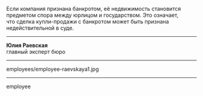 Если компания признана банкротом, её&nbsp;недвижимость становится предметом спора между юрлицом и&nbsp;государством. Это&nbsp;означает, что&nbsp;сделка купли-продажи с&nbsp;банкротом может быть признана недействительной в&nbsp;суде.

----

<b>Юлия Раевская</b><br />главный эксперт бюро

----

employees/employee-raevskaya1.jpg

----

employee